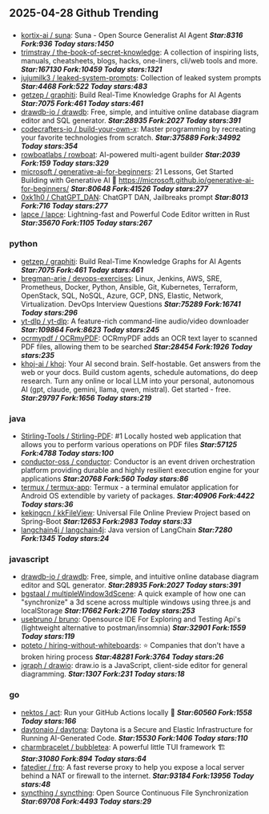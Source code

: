 ## 2025-04-28 Github Trending

### 
* [kortix-ai / suna](https://github.com/kortix-ai/suna): Suna - Open Source Generalist AI Agent ***Star:8316 Fork:936 Today stars:1450***
* [trimstray / the-book-of-secret-knowledge](https://github.com/trimstray/the-book-of-secret-knowledge): A collection of inspiring lists, manuals, cheatsheets, blogs, hacks, one-liners, cli/web tools and more. ***Star:167130 Fork:10459 Today stars:1321***
* [jujumilk3 / leaked-system-prompts](https://github.com/jujumilk3/leaked-system-prompts): Collection of leaked system prompts ***Star:4468 Fork:522 Today stars:483***
* [getzep / graphiti](https://github.com/getzep/graphiti): Build Real-Time Knowledge Graphs for AI Agents ***Star:7075 Fork:461 Today stars:461***
* [drawdb-io / drawdb](https://github.com/drawdb-io/drawdb): Free, simple, and intuitive online database diagram editor and SQL generator. ***Star:28935 Fork:2027 Today stars:391***
* [codecrafters-io / build-your-own-x](https://github.com/codecrafters-io/build-your-own-x): Master programming by recreating your favorite technologies from scratch. ***Star:375889 Fork:34992 Today stars:354***
* [rowboatlabs / rowboat](https://github.com/rowboatlabs/rowboat): AI-powered multi-agent builder ***Star:2039 Fork:159 Today stars:329***
* [microsoft / generative-ai-for-beginners](https://github.com/microsoft/generative-ai-for-beginners): 21 Lessons, Get Started Building with Generative AI 🔗 https://microsoft.github.io/generative-ai-for-beginners/ ***Star:80648 Fork:41526 Today stars:277***
* [0xk1h0 / ChatGPT_DAN](https://github.com/0xk1h0/ChatGPT_DAN): ChatGPT DAN, Jailbreaks prompt ***Star:8013 Fork:716 Today stars:277***
* [lapce / lapce](https://github.com/lapce/lapce): Lightning-fast and Powerful Code Editor written in Rust ***Star:35670 Fork:1105 Today stars:267***

### python
* [getzep / graphiti](https://github.com/getzep/graphiti): Build Real-Time Knowledge Graphs for AI Agents ***Star:7075 Fork:461 Today stars:461***
* [bregman-arie / devops-exercises](https://github.com/bregman-arie/devops-exercises): Linux, Jenkins, AWS, SRE, Prometheus, Docker, Python, Ansible, Git, Kubernetes, Terraform, OpenStack, SQL, NoSQL, Azure, GCP, DNS, Elastic, Network, Virtualization. DevOps Interview Questions ***Star:75289 Fork:16741 Today stars:296***
* [yt-dlp / yt-dlp](https://github.com/yt-dlp/yt-dlp): A feature-rich command-line audio/video downloader ***Star:109864 Fork:8623 Today stars:245***
* [ocrmypdf / OCRmyPDF](https://github.com/ocrmypdf/OCRmyPDF): OCRmyPDF adds an OCR text layer to scanned PDF files, allowing them to be searched ***Star:28454 Fork:1926 Today stars:235***
* [khoj-ai / khoj](https://github.com/khoj-ai/khoj): Your AI second brain. Self-hostable. Get answers from the web or your docs. Build custom agents, schedule automations, do deep research. Turn any online or local LLM into your personal, autonomous AI (gpt, claude, gemini, llama, qwen, mistral). Get started - free. ***Star:29797 Fork:1656 Today stars:219***

### java
* [Stirling-Tools / Stirling-PDF](https://github.com/Stirling-Tools/Stirling-PDF): #1 Locally hosted web application that allows you to perform various operations on PDF files ***Star:57125 Fork:4788 Today stars:100***
* [conductor-oss / conductor](https://github.com/conductor-oss/conductor): Conductor is an event driven orchestration platform providing durable and highly resilient execution engine for your applications ***Star:20768 Fork:560 Today stars:86***
* [termux / termux-app](https://github.com/termux/termux-app): Termux - a terminal emulator application for Android OS extendible by variety of packages. ***Star:40906 Fork:4422 Today stars:36***
* [kekingcn / kkFileView](https://github.com/kekingcn/kkFileView): Universal File Online Preview Project based on Spring-Boot ***Star:12653 Fork:2983 Today stars:33***
* [langchain4j / langchain4j](https://github.com/langchain4j/langchain4j): Java version of LangChain ***Star:7280 Fork:1345 Today stars:24***

### javascript
* [drawdb-io / drawdb](https://github.com/drawdb-io/drawdb): Free, simple, and intuitive online database diagram editor and SQL generator. ***Star:28935 Fork:2027 Today stars:391***
* [bgstaal / multipleWindow3dScene](https://github.com/bgstaal/multipleWindow3dScene): A quick example of how one can "synchronize" a 3d scene across multiple windows using three.js and localStorage ***Star:17662 Fork:2716 Today stars:253***
* [usebruno / bruno](https://github.com/usebruno/bruno): Opensource IDE For Exploring and Testing Api's (lightweight alternative to postman/insomnia) ***Star:32901 Fork:1559 Today stars:119***
* [poteto / hiring-without-whiteboards](https://github.com/poteto/hiring-without-whiteboards): ⭐️ Companies that don't have a broken hiring process ***Star:48281 Fork:3764 Today stars:26***
* [jgraph / drawio](https://github.com/jgraph/drawio): draw.io is a JavaScript, client-side editor for general diagramming. ***Star:1307 Fork:231 Today stars:18***

### go
* [nektos / act](https://github.com/nektos/act): Run your GitHub Actions locally 🚀 ***Star:60560 Fork:1558 Today stars:166***
* [daytonaio / daytona](https://github.com/daytonaio/daytona): Daytona is a Secure and Elastic Infrastructure for Running AI-Generated Code. ***Star:15530 Fork:1406 Today stars:110***
* [charmbracelet / bubbletea](https://github.com/charmbracelet/bubbletea): A powerful little TUI framework 🏗 ***Star:31080 Fork:894 Today stars:64***
* [fatedier / frp](https://github.com/fatedier/frp): A fast reverse proxy to help you expose a local server behind a NAT or firewall to the internet. ***Star:93184 Fork:13956 Today stars:48***
* [syncthing / syncthing](https://github.com/syncthing/syncthing): Open Source Continuous File Synchronization ***Star:69708 Fork:4493 Today stars:29***
